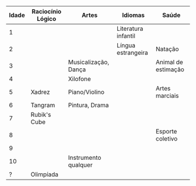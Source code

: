 | Idade | Raciocínio Lógico | Artes | Idiomas | Saúde |
| ----- | ------------------ | ----- | ------- | ----- |
| 1 | | |  Literatura infantil | |
| 2 | | |  Língua estrangeira | Natação |
| 3 | | Musicalização, Dança |   | Animal de estimação |
| 4 | | Xilofone |   |  |
| 5 | Xadrez | Piano/Violino |   | Artes marciais |
| 6 | Tangram | Pintura, Drama |   |  |
| 7 | Rubik's Cube |  |   |  |
| 8 |  |  |   | Esporte coletivo |
| 9 |  |  |   |  |
| 10 |  | Instrumento qualquer |   |  |
| ? | Olimpíada |  |   |  |
